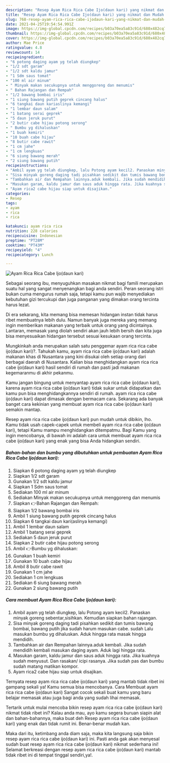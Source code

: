 ```yaml
---
description: "Resep Ayam Rica Rica Cabe Ijo(daun kari) yang nikmat dan Mudah Dibuat"
title: "Resep Ayam Rica Rica Cabe Ijo(daun kari) yang nikmat dan Mudah Dibuat"
slug: 768-resep-ayam-rica-rica-cabe-ijodaun-kari-yang-nikmat-dan-mudah-dibuat
date: 2021-04-25T19:54:54.991Z
image: https://img-global.cpcdn.com/recipes/b03a70ea5a83c91d/680x482cq70/ayam-rica-rica-cabe-ijodaun-kari-foto-resep-utama.jpg
thumbnail: https://img-global.cpcdn.com/recipes/b03a70ea5a83c91d/680x482cq70/ayam-rica-rica-cabe-ijodaun-kari-foto-resep-utama.jpg
cover: https://img-global.cpcdn.com/recipes/b03a70ea5a83c91d/680x482cq70/ayam-rica-rica-cabe-ijodaun-kari-foto-resep-utama.jpg
author: Mae Price
ratingvalue: 4.8
reviewcount: 14
recipeingredient:
- "6 potong daging ayam yg telah diungkep"
- "1/2 sdt garam"
- "1/2 sdt kaldu jamur"
- "1 Sdm saus tomat"
- "100 ml air minum"
- " Minyak makan secukupnya untuk menggoreng dan menumis"
- " Bahan Rajangan dan Rempah"
- "1/2 bawang bombai iris"
- "1 siung bawang putih geprek cincang halus"
- "6 tangkai daun kariaslinya kemangi"
- "1 lembar daun salam"
- "1 batang serai geprek"
- "5 daun jeruk purut"
- "2 butir cabe hijau potong serong"
- " Bumbu yg dihaluskan"
- "1 buah kemiri"
- "10 buah cabe hijau"
- "8 butir cabe rawit"
- "1 cm jahe"
- "1 cm lengkuas"
- "6 siung bawang merah"
- "2 siung bawang putih"
recipeinstructions:
- "Ambil ayam yg telah diungkep, lalu Potong ayam kecil2. Panaskan minyak goreng sebentar,sisihkan. Kemudian siapkan bahan rajangan."
- "Sisa minyak goreng daging tadi pisahkan sedikit dan tumis bawang bombai, bawang putih jika sudah harum masukan cabe. sudah Lalu masukan bumbu yg dihaluskan. Aduk hingga rata masak hingga mendidih."
- "Tambahkan air dan Rempahan lainnya.aduk kembali. Jika sudah mendidih kembali masukan daging ayam. Aduk lagi hingga rata."
- "Masukan garam, kaldu jamur dan saus aduk hingga rata. Jika kuahnya sudah menyusut. Dan rasakan/ icipi rasanya. Jika sudah pas dan bumbu sudah matang matikan kompor."
- "Ayam rica2 cabe hijau siap untuk disajikan."
categories:
- Resep
tags:
- ayam
- rica
- rica

katakunci: ayam rica rica 
nutrition: 228 calories
recipecuisine: Indonesian
preptime: "PT28M"
cooktime: "PT43M"
recipeyield: "4"
recipecategory: Lunch

---
```



![Ayam Rica Rica Cabe Ijo(daun kari)](https://img-global.cpcdn.com/recipes/b03a70ea5a83c91d/680x482cq70/ayam-rica-rica-cabe-ijodaun-kari-foto-resep-utama.jpg)

Sebagai seorang ibu, menyuguhkan masakan nikmat bagi famili merupakan suatu hal yang sangat menyenangkan bagi anda sendiri. Peran seorang istri bukan cuma mengurus rumah saja, tetapi kamu pun wajib menyediakan kebutuhan gizi tercukupi dan juga panganan yang dimakan orang tercinta harus lezat.

Di era  sekarang, kita memang bisa memesan hidangan instan tidak harus ribet membuatnya lebih dulu. Namun banyak juga mereka yang memang ingin memberikan makanan yang terbaik untuk orang yang dicintainya. Lantaran, memasak yang diolah sendiri akan jauh lebih bersih dan kita juga bisa menyesuaikan hidangan tersebut sesuai kesukaan orang tercinta. 



Mungkinkah anda merupakan salah satu penggemar ayam rica rica cabe ijo(daun kari)?. Tahukah kamu, ayam rica rica cabe ijo(daun kari) adalah makanan khas di Nusantara yang kini disukai oleh setiap orang dari berbagai daerah di Nusantara. Kalian bisa menghidangkan ayam rica rica cabe ijo(daun kari) hasil sendiri di rumah dan pasti jadi makanan kegemaranmu di akhir pekanmu.

Kamu jangan bingung untuk menyantap ayam rica rica cabe ijo(daun kari), karena ayam rica rica cabe ijo(daun kari) tidak sukar untuk didapatkan dan kamu pun bisa menghidangkannya sendiri di rumah. ayam rica rica cabe ijo(daun kari) dapat dimasak dengan bermacam cara. Sekarang ada banyak banget cara kekinian yang membuat ayam rica rica cabe ijo(daun kari) semakin mantap.

Resep ayam rica rica cabe ijo(daun kari) pun mudah untuk dibikin, lho. Kamu tidak usah capek-capek untuk membeli ayam rica rica cabe ijo(daun kari), tetapi Kamu mampu menghidangkan ditempatmu. Bagi Kamu yang ingin mencobanya, di bawah ini adalah cara untuk membuat ayam rica rica cabe ijo(daun kari) yang enak yang bisa Anda hidangkan sendiri.

<!--inarticleads1-->

##### Bahan-bahan dan bumbu yang dibutuhkan untuk pembuatan Ayam Rica Rica Cabe Ijo(daun kari):

1. Siapkan 6 potong daging ayam yg telah diungkep
1. Siapkan 1/2 sdt garam
1. Gunakan 1/2 sdt kaldu jamur
1. Siapkan 1 Sdm saus tomat
1. Sediakan 100 ml air minum
1. Sediakan  Minyak makan secukupnya untuk menggoreng dan menumis
1. Siapkan  👉Bahan Rajangan dan Rempah:
1. Siapkan 1/2 bawang bombai iris
1. Ambil 1 siung bawang putih geprek cincang halus
1. Siapkan 6 tangkai daun kari(aslinya kemangi)
1. Ambil 1 lembar daun salam
1. Ambil 1 batang serai geprek
1. Sediakan 5 daun jeruk purut
1. Siapkan 2 butir cabe hijau potong serong
1. Ambil  👉Bumbu yg dihaluskan:
1. Gunakan 1 buah kemiri
1. Gunakan 10 buah cabe hijau
1. Ambil 8 butir cabe rawit
1. Gunakan 1 cm jahe
1. Sediakan 1 cm lengkuas
1. Sediakan 6 siung bawang merah
1. Gunakan 2 siung bawang putih




<!--inarticleads2-->

##### Cara membuat Ayam Rica Rica Cabe Ijo(daun kari):

1. Ambil ayam yg telah diungkep, lalu Potong ayam kecil2. Panaskan minyak goreng sebentar,sisihkan. Kemudian siapkan bahan rajangan.
1. Sisa minyak goreng daging tadi pisahkan sedikit dan tumis bawang bombai, bawang putih jika sudah harum masukan cabe. sudah Lalu masukan bumbu yg dihaluskan. Aduk hingga rata masak hingga mendidih.
1. Tambahkan air dan Rempahan lainnya.aduk kembali. Jika sudah mendidih kembali masukan daging ayam. Aduk lagi hingga rata.
1. Masukan garam, kaldu jamur dan saus aduk hingga rata. Jika kuahnya sudah menyusut. Dan rasakan/ icipi rasanya. Jika sudah pas dan bumbu sudah matang matikan kompor.
1. Ayam rica2 cabe hijau siap untuk disajikan.




Ternyata resep ayam rica rica cabe ijo(daun kari) yang mantab tidak ribet ini gampang sekali ya! Kamu semua bisa mencobanya. Cara Membuat ayam rica rica cabe ijo(daun kari) Sangat cocok sekali buat kamu yang baru belajar memasak atau juga bagi anda yang sudah lihai memasak.

Tertarik untuk mulai mencoba bikin resep ayam rica rica cabe ijo(daun kari) nikmat tidak ribet ini? Kalau anda mau, ayo kamu segera buruan siapin alat dan bahan-bahannya, maka buat deh Resep ayam rica rica cabe ijo(daun kari) yang enak dan tidak rumit ini. Benar-benar mudah kan. 

Maka dari itu, ketimbang anda diam saja, maka kita langsung saja bikin resep ayam rica rica cabe ijo(daun kari) ini. Pasti anda gak akan menyesal sudah buat resep ayam rica rica cabe ijo(daun kari) nikmat sederhana ini! Selamat berkreasi dengan resep ayam rica rica cabe ijo(daun kari) mantab tidak ribet ini di tempat tinggal sendiri,ya!.

